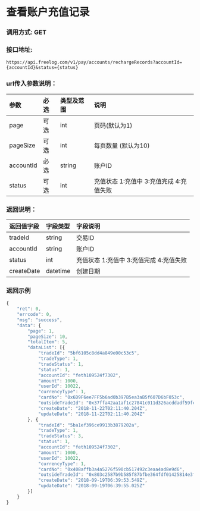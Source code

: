 # 查看账户充值记录

### 调用方式: GET

### 接口地址:

```
https://api.freelog.com/v1/pay/accounts/rechargeRecords?accountId={accountId}&status={status}
```

### url传入参数说明：

| 参数 | 必选 | 类型及范围 | 说明 |
| :--- | :--- | :--- | :--- |
|page|可选|int|页码(默认为1)|
|pageSize|可选|int|每页数量 (默认为10)|
|accountId|必选|string|账户ID|
|status|可选|int|充值状态 1:充值中 3:充值完成  4:充值失败|


### 返回说明：

| 返回值字段 | 字段类型 | 字段说明 |
| :--- | :--- | :--- |
|  tradeId | string | 交易ID |
|  accountId | string | 账户ID |
|  status | int | 充值状态 1:充值中 3:充值完成  4:充值失败 |
|  createDate | datetime | 创建日期 |

### 返回示例
```js
{
	"ret": 0,
	"errcode": 0,
	"msg": "success",
	"data": {
		"page": 1,
		"pageSize": 10,
		"totalItem": 5,
		"dataList": [{
			"tradeId": "5bf6105c8dd4a849e00c53c5",
			"tradeType": 1,
			"tradeStatus": 1,
			"status": 1,
			"accountId": "feth109524f7302",
			"amount": 1000,
			"userId": 10022,
			"currencyType": 1,
			"cardNo": "0x6D9F6ee7FF5b6ad0b397B5ea3aB5f607D6bF053c",
			"outsideTradeId": "0x37ffa42aa1af1c27841c011d326acddadf59fcf84cca8b1f09d708cb708a9ecb",
			"createDate": "2018-11-22T02:11:40.204Z",
			"updateDate": "2018-11-22T02:11:40.204Z"
		}, {
			"tradeId": "5ba1ef396ce9913b3879202a",
			"tradeType": 1,
			"tradeStatus": 3,
			"status": 1,
			"accountId": "feth109524f7302",
			"amount": 1000,
			"userId": 10022,
			"currencyType": 1,
			"cardNo": "0x408affb3a4a5276f590cb517492c3eaa4ad8e9d6",
			"outsideTradeId": "0x803c2587b9b585f87bfbe364fdf01425814e3fd9b3a2b467858af94f3533dfa4",
			"createDate": "2018-09-19T06:39:53.549Z",
			"updateDate": "2018-09-19T06:39:55.025Z"
		}]
	}
}
```

[账户类型]: http://doc.freelog.com/附表/账户类型.html "账户类型"
